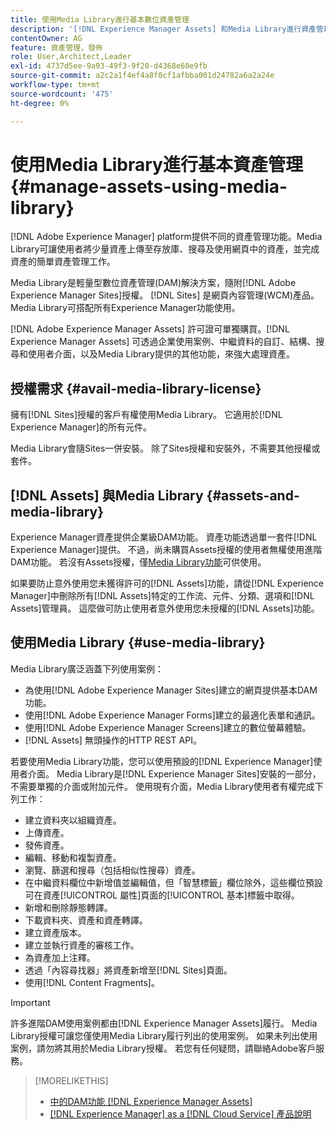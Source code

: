 ```yaml
---
title: 使用Media Library進行基本數位資產管理
description: '[!DNL Experience Manager Assets] 和Media Library進行資產管理。'
contentOwner: AG
feature: 資產管理，發佈
role: User,Architect,Leader
exl-id: 4737d5ee-9a93-49f3-9f20-d4368e60e9fb
source-git-commit: a2c2a1f4ef4a8f0cf1afbba001d24782a6a2a24e
workflow-type: tm+mt
source-wordcount: '475'
ht-degree: 0%

---
```


<!--

Define Media Lib
Define req for it
Define use cases
Define what is not included

-->

# 使用Media Library進行基本資產管理 {#manage-assets-using-media-library}

[!DNL Adobe Experience Manager] platform提供不同的資產管理功能。Media Library可讓使用者將少量資產上傳至存放庫、搜尋及使用網頁中的資產，並完成資產的簡單資產管理工作。

Media Library是輕量型數位資產管理(DAM)解決方案，隨附[!DNL Adobe Experience Manager Sites]授權。 [!DNL Sites] 是網頁內容管理(WCM)產品。Media Library可搭配所有Experience Manager功能使用。

[!DNL Adobe Experience Manager Assets] 許可證可單獨購買。[!DNL Experience Manager Assets] 可透過企業使用案例、中繼資料的自訂、結構、搜尋和使用者介面，以及Media Library提供的其他功能，來強大處理資產。

## 授權需求 {#avail-media-library-license}

擁有[!DNL Sites]授權的客戶有權使用Media Library。 它適用於[!DNL Experience Manager]的所有元件。

Media Library會隨Sites一併安裝。 除了Sites授權和安裝外，不需要其他授權或套件。

## [!DNL Assets] 與Media Library {#assets-and-media-library}

Experience Manager資產提供企業級DAM功能。 資產功能透過單一套件[!DNL Experience Manager]提供。 不過，尚未購買Assets授權的使用者無權使用進階DAM功能。 若沒有Assets授權，僅[Media Library功能](#use-media-library)可供使用。

如果要防止意外使用您未獲得許可的[!DNL Assets]功能，請從[!DNL Experience Manager]中刪除所有[!DNL Assets]特定的工作流、元件、分類、選項和[!DNL Assets]管理員。 這麼做可防止使用者意外使用您未授權的[!DNL Assets]功能。

## 使用Media Library {#use-media-library}

Media Library廣泛涵蓋下列使用案例：

* 為使用[!DNL Adobe Experience Manager Sites]建立的網頁提供基本DAM功能。
* 使用[!DNL Adobe Experience Manager Forms]建立的最適化表單和通訊。
* 使用[!DNL Adobe Experience Manager Screens]建立的數位螢幕體驗。
* [!DNL Assets] 無頭操作的HTTP REST API。

<!-- TBD: Remove this after confirmation. May need to merge this list with the list provided by PMs.

* Basic metadata properties
* Tag management
* Version control
* Static renditions
* Projects, tasks, workflow authoring
* Activity stream (timeline)
* Query Builder (API)
* Marketing Cloud integration
* User interface customization and extension
* Comments and annotation
-->

若要使用Media Library功能，您可以使用預設的[!DNL Experience Manager]使用者介面。 Media Library是[!DNL Experience Manager Sites]安裝的一部分，不需要單獨的介面或附加元件。 使用現有介面，Media Library使用者有權完成下列工作：

* 建立資料夾以組織資產。
* 上傳資產。
* 發佈資產。
* 編輯、移動和複製資產。
* 瀏覽、篩選和搜尋（包括相似性搜尋）資產。
* 在中繼資料欄位中新增值並編輯值，但「智慧標籤」欄位除外，這些欄位預設可在資產[!UICONTROL 屬性]頁面的[!UICONTROL 基本]標籤中取得。
* 新增和刪除靜態轉譯。
* 下載資料夾、資產和資產轉譯。
* 建立資產版本。
* 建立並執行資產的審核工作。
* 為資產加上注釋。
* 透過「內容尋找器」將資產新增至[!DNL Sites]頁面。
* 使用[!DNL Content Fragments]。

<!-- TBD: Define exactly which basic Assets workflow are available for use with Media Library?
-->

>[!IMPORTANT]
>
>許多進階DAM使用案例都由[!DNL Experience Manager Assets]履行。 Media Library授權可讓您僅使用Media Library履行列出的使用案例。 如果未列出使用案例，請勿將其用於Media Library授權。 若您有任何疑問，請聯絡Adobe客戶服務。

<!-- TBD: Add a CTA - how to contact Adobe for queries. -->

>[!MORELIKETHIS]
>
>* [中的DAM功能 [!DNL Experience Manager Assets]](https://experienceleague.adobe.com/docs/experience-manager-cloud-service/assets/home.html)
>* [[!DNL Experience Manager] as a [!DNL Cloud Service] 產品說明](https://helpx.adobe.com/legal/product-descriptions/adobe-experience-manager-cloud-service.html)

